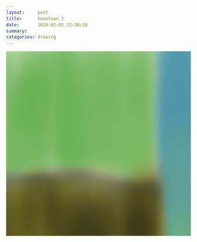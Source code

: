 ```yaml
---
layout:     post
title:      hometown 2
date:       2020-02-02 22:38:10
summary:    
categories: drawing
---
```

![hometown 2](/images/diary/hometown-2.png ".")
